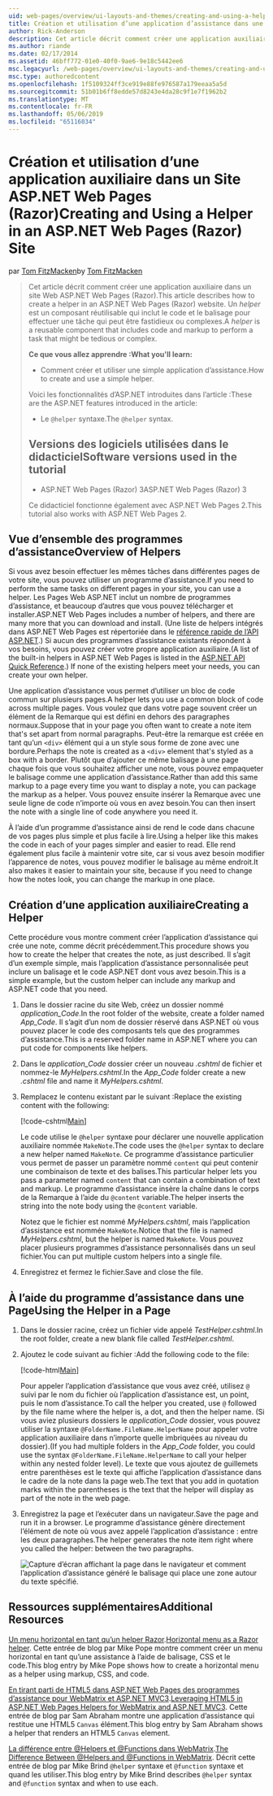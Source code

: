 ```yaml
---
uid: web-pages/overview/ui-layouts-and-themes/creating-and-using-a-helper-in-an-aspnet-web-pages-site
title: Création et utilisation d’une application d’assistance dans une application Web Pages (Razor) Site | Microsoft Docs
author: Rick-Anderson
description: Cet article décrit comment créer une application auxiliaire dans un site Web ASP.NET Web Pages (Razor). Une application d’assistance est un composant réutilisable qui inclut le code et le balisage perf...
ms.author: riande
ms.date: 02/17/2014
ms.assetid: 46bff772-01e0-40f0-9ae6-9e18c5442ee6
msc.legacyurl: /web-pages/overview/ui-layouts-and-themes/creating-and-using-a-helper-in-an-aspnet-web-pages-site
msc.type: authoredcontent
ms.openlocfilehash: 1f5109324ff3ce919e88fe976587a179eeaa5a5d
ms.sourcegitcommit: 51b01b6ff8edde57d8243e4da28c9f1e7f1962b2
ms.translationtype: MT
ms.contentlocale: fr-FR
ms.lasthandoff: 05/06/2019
ms.locfileid: "65116034"
---
```

# <a name="creating-and-using-a-helper-in-an-aspnet-web-pages-razor-site"></a><span data-ttu-id="35ce4-104">Création et utilisation d’une application auxiliaire dans un Site ASP.NET Web Pages (Razor)</span><span class="sxs-lookup"><span data-stu-id="35ce4-104">Creating and Using a Helper in an ASP.NET Web Pages (Razor) Site</span></span>

<span data-ttu-id="35ce4-105">par [Tom FitzMacken](https://github.com/tfitzmac)</span><span class="sxs-lookup"><span data-stu-id="35ce4-105">by [Tom FitzMacken](https://github.com/tfitzmac)</span></span>

> <span data-ttu-id="35ce4-106">Cet article décrit comment créer une application auxiliaire dans un site Web ASP.NET Web Pages (Razor).</span><span class="sxs-lookup"><span data-stu-id="35ce4-106">This article describes how to create a helper in an ASP.NET Web Pages (Razor) website.</span></span> <span data-ttu-id="35ce4-107">Un *helper* est un composant réutilisable qui inclut le code et le balisage pour effectuer une tâche qui peut être fastidieux ou complexes.</span><span class="sxs-lookup"><span data-stu-id="35ce4-107">A *helper* is a reusable component that includes code and markup to perform a task that might be tedious or complex.</span></span>
> 
> <span data-ttu-id="35ce4-108">**Ce que vous allez apprendre :**</span><span class="sxs-lookup"><span data-stu-id="35ce4-108">**What you'll learn:**</span></span> 
> 
> - <span data-ttu-id="35ce4-109">Comment créer et utiliser une simple application d’assistance.</span><span class="sxs-lookup"><span data-stu-id="35ce4-109">How to create and use a simple helper.</span></span>
> 
> <span data-ttu-id="35ce4-110">Voici les fonctionnalités d’ASP.NET introduites dans l’article :</span><span class="sxs-lookup"><span data-stu-id="35ce4-110">These are the ASP.NET features introduced in the article:</span></span>
> 
> - <span data-ttu-id="35ce4-111">Le `@helper` syntaxe.</span><span class="sxs-lookup"><span data-stu-id="35ce4-111">The `@helper` syntax.</span></span>
>   
> 
> ## <a name="software-versions-used-in-the-tutorial"></a><span data-ttu-id="35ce4-112">Versions des logiciels utilisées dans le didacticiel</span><span class="sxs-lookup"><span data-stu-id="35ce4-112">Software versions used in the tutorial</span></span>
> 
> 
> - <span data-ttu-id="35ce4-113">ASP.NET Web Pages (Razor) 3</span><span class="sxs-lookup"><span data-stu-id="35ce4-113">ASP.NET Web Pages (Razor) 3</span></span>
>   
> 
> <span data-ttu-id="35ce4-114">Ce didacticiel fonctionne également avec ASP.NET Web Pages 2.</span><span class="sxs-lookup"><span data-stu-id="35ce4-114">This tutorial also works with ASP.NET Web Pages 2.</span></span>

## <a name="overview-of-helpers"></a><span data-ttu-id="35ce4-115">Vue d’ensemble des programmes d’assistance</span><span class="sxs-lookup"><span data-stu-id="35ce4-115">Overview of Helpers</span></span>

<span data-ttu-id="35ce4-116">Si vous avez besoin effectuer les mêmes tâches dans différentes pages de votre site, vous pouvez utiliser un programme d’assistance.</span><span class="sxs-lookup"><span data-stu-id="35ce4-116">If you need to perform the same tasks on different pages in your site, you can use a helper.</span></span> <span data-ttu-id="35ce4-117">Les Pages Web ASP.NET inclut un nombre de programmes d’assistance, et beaucoup d’autres que vous pouvez télécharger et installer.</span><span class="sxs-lookup"><span data-stu-id="35ce4-117">ASP.NET Web Pages includes a number of helpers, and there are many more that you can download and install.</span></span> <span data-ttu-id="35ce4-118">(Une liste de helpers intégrés dans ASP.NET Web Pages est répertoriée dans le [référence rapide de l’API ASP.NET](https://go.microsoft.com/fwlink/?LinkId=202907).) Si aucun des programmes d’assistance existants répondent à vos besoins, vous pouvez créer votre propre application auxiliaire.</span><span class="sxs-lookup"><span data-stu-id="35ce4-118">(A list of the built-in helpers in ASP.NET Web Pages is listed in the [ASP.NET API Quick Reference](https://go.microsoft.com/fwlink/?LinkId=202907).) If none of the existing helpers meet your needs, you can create your own helper.</span></span>

<span data-ttu-id="35ce4-119">Une application d’assistance vous permet d’utiliser un bloc de code commun sur plusieurs pages.</span><span class="sxs-lookup"><span data-stu-id="35ce4-119">A helper lets you use a common block of code across multiple pages.</span></span> <span data-ttu-id="35ce4-120">Vous voulez que dans votre page souvent créer un élément de la Remarque qui est défini en dehors des paragraphes normaux.</span><span class="sxs-lookup"><span data-stu-id="35ce4-120">Suppose that in your page you often want to create a note item that's set apart from normal paragraphs.</span></span> <span data-ttu-id="35ce4-121">Peut-être la remarque est créée en tant qu’un `<div>` élément qui a un style sous forme de zone avec une bordure.</span><span class="sxs-lookup"><span data-stu-id="35ce4-121">Perhaps the note is created as a `<div>` element that's styled as a box with a border.</span></span> <span data-ttu-id="35ce4-122">Plutôt que d’ajouter ce même balisage à une page chaque fois que vous souhaitez afficher une note, vous pouvez empaqueter le balisage comme une application d’assistance.</span><span class="sxs-lookup"><span data-stu-id="35ce4-122">Rather than add this same markup to a page every time you want to display a note, you can package the markup as a helper.</span></span> <span data-ttu-id="35ce4-123">Vous pouvez ensuite insérer la Remarque avec une seule ligne de code n’importe où vous en avez besoin.</span><span class="sxs-lookup"><span data-stu-id="35ce4-123">You can then insert the note with a single line of code anywhere you need it.</span></span>

<span data-ttu-id="35ce4-124">À l’aide d’un programme d’assistance ainsi de rend le code dans chacune de vos pages plus simple et plus facile à lire.</span><span class="sxs-lookup"><span data-stu-id="35ce4-124">Using a helper like this makes the code in each of your pages simpler and easier to read.</span></span> <span data-ttu-id="35ce4-125">Elle rend également plus facile à maintenir votre site, car si vous avez besoin modifier l’apparence de notes, vous pouvez modifier le balisage au même endroit.</span><span class="sxs-lookup"><span data-stu-id="35ce4-125">It also makes it easier to maintain your site, because if you need to change how the notes look, you can change the markup in one place.</span></span>

## <a name="creating-a-helper"></a><span data-ttu-id="35ce4-126">Création d’une application auxiliaire</span><span class="sxs-lookup"><span data-stu-id="35ce4-126">Creating a Helper</span></span>

<span data-ttu-id="35ce4-127">Cette procédure vous montre comment créer l’application d’assistance qui crée une note, comme décrit précédemment.</span><span class="sxs-lookup"><span data-stu-id="35ce4-127">This procedure shows you how to create the helper that creates the note, as just described.</span></span> <span data-ttu-id="35ce4-128">Il s’agit d’un exemple simple, mais l’application d’assistance personnalisée peut inclure un balisage et le code ASP.NET dont vous avez besoin.</span><span class="sxs-lookup"><span data-stu-id="35ce4-128">This is a simple example, but the custom helper can include any markup and ASP.NET code that you need.</span></span>

1. <span data-ttu-id="35ce4-129">Dans le dossier racine du site Web, créez un dossier nommé *application\_Code*.</span><span class="sxs-lookup"><span data-stu-id="35ce4-129">In the root folder of the website, create a folder named *App\_Code*.</span></span> <span data-ttu-id="35ce4-130">Il s’agit d’un nom de dossier réservé dans ASP.NET où vous pouvez placer le code des composants tels que des programmes d’assistance.</span><span class="sxs-lookup"><span data-stu-id="35ce4-130">This is a reserved folder name in ASP.NET where you can put code for components like helpers.</span></span>
2. <span data-ttu-id="35ce4-131">Dans le *application\_Code* dossier créer un nouveau *.cshtml* de fichier et nommez-le *MyHelpers.cshtml*.</span><span class="sxs-lookup"><span data-stu-id="35ce4-131">In the *App\_Code* folder create a new *.cshtml* file and name it *MyHelpers.cshtml*.</span></span>
3. <span data-ttu-id="35ce4-132">Remplacez le contenu existant par le suivant :</span><span class="sxs-lookup"><span data-stu-id="35ce4-132">Replace the existing content with the following:</span></span>

    [!code-cshtml[Main](creating-and-using-a-helper-in-an-aspnet-web-pages-site/samples/sample1.cshtml)]

    <span data-ttu-id="35ce4-133">Le code utilise le `@helper` syntaxe pour déclarer une nouvelle application auxiliaire nommée `MakeNote`.</span><span class="sxs-lookup"><span data-stu-id="35ce4-133">The code uses the `@helper` syntax to declare a new helper named `MakeNote`.</span></span> <span data-ttu-id="35ce4-134">Ce programme d’assistance particulier vous permet de passer un paramètre nommé `content` qui peut contenir une combinaison de texte et des balises.</span><span class="sxs-lookup"><span data-stu-id="35ce4-134">This particular helper lets you pass a parameter named `content` that can contain a combination of text and markup.</span></span> <span data-ttu-id="35ce4-135">Le programme d’assistance insère la chaîne dans le corps de la Remarque à l’aide du `@content` variable.</span><span class="sxs-lookup"><span data-stu-id="35ce4-135">The helper inserts the string into the note body using the `@content` variable.</span></span>

    <span data-ttu-id="35ce4-136">Notez que le fichier est nommé *MyHelpers.cshtml*, mais l’application d’assistance est nommée `MakeNote`.</span><span class="sxs-lookup"><span data-stu-id="35ce4-136">Notice that the file is named *MyHelpers.cshtml*, but the helper is named `MakeNote`.</span></span> <span data-ttu-id="35ce4-137">Vous pouvez placer plusieurs programmes d’assistance personnalisés dans un seul fichier.</span><span class="sxs-lookup"><span data-stu-id="35ce4-137">You can put multiple custom helpers into a single file.</span></span>
4. <span data-ttu-id="35ce4-138">Enregistrez et fermez le fichier.</span><span class="sxs-lookup"><span data-stu-id="35ce4-138">Save and close the file.</span></span>

## <a name="using-the-helper-in-a-page"></a><span data-ttu-id="35ce4-139">À l’aide du programme d’assistance dans une Page</span><span class="sxs-lookup"><span data-stu-id="35ce4-139">Using the Helper in a Page</span></span>

1. <span data-ttu-id="35ce4-140">Dans le dossier racine, créez un fichier vide appelé *TestHelper.cshtml*.</span><span class="sxs-lookup"><span data-stu-id="35ce4-140">In the root folder, create a new blank file called *TestHelper.cshtml*.</span></span>
2. <span data-ttu-id="35ce4-141">Ajoutez le code suivant au fichier :</span><span class="sxs-lookup"><span data-stu-id="35ce4-141">Add the following code to the file:</span></span>

    [!code-html[Main](creating-and-using-a-helper-in-an-aspnet-web-pages-site/samples/sample2.html)]

    <span data-ttu-id="35ce4-142">Pour appeler l’application d’assistance que vous avez créé, utilisez `@` suivi par le nom du fichier où l’application d’assistance est, un point, puis le nom d’assistance.</span><span class="sxs-lookup"><span data-stu-id="35ce4-142">To call the helper you created, use `@` followed by the file name where the helper is, a dot, and then the helper name.</span></span> <span data-ttu-id="35ce4-143">(Si vous aviez plusieurs dossiers le *application\_Code* dossier, vous pouvez utiliser la syntaxe `@FolderName.FileName.HelperName` pour appeler votre application auxiliaire dans n’importe quelle imbriquées au niveau du dossier).</span><span class="sxs-lookup"><span data-stu-id="35ce4-143">(If you had multiple folders in the *App\_Code* folder, you could use the syntax `@FolderName.FileName.HelperName` to call your helper within any nested folder level).</span></span> <span data-ttu-id="35ce4-144">Le texte que vous ajoutez de guillemets entre parenthèses est le texte qui affiche l’application d’assistance dans le cadre de la note dans la page web.</span><span class="sxs-lookup"><span data-stu-id="35ce4-144">The text that you add in quotation marks within the parentheses is the text that the helper will display as part of the note in the web page.</span></span>
3. <span data-ttu-id="35ce4-145">Enregistrez la page et l’exécuter dans un navigateur.</span><span class="sxs-lookup"><span data-stu-id="35ce4-145">Save the page and run it in a browser.</span></span> <span data-ttu-id="35ce4-146">Le programme d’assistance génère directement l’élément de note où vous avez appelé l’application d’assistance : entre les deux paragraphes.</span><span class="sxs-lookup"><span data-stu-id="35ce4-146">The helper generates the note item right where you called the helper: between the two paragraphs.</span></span>

    ![Capture d’écran affichant la page dans le navigateur et comment l’application d’assistance généré le balisage qui place une zone autour du texte spécifié.](creating-and-using-a-helper-in-an-aspnet-web-pages-site/_static/image1.jpg)

## <a name="additional-resources"></a><span data-ttu-id="35ce4-148">Ressources supplémentaires</span><span class="sxs-lookup"><span data-stu-id="35ce4-148">Additional Resources</span></span>

<span data-ttu-id="35ce4-149">[Un menu horizontal en tant qu’un helper Razor](http://mikepope.com/blog/DisplayBlog.aspx?permalink=2341).</span><span class="sxs-lookup"><span data-stu-id="35ce4-149">[Horizontal menu as a Razor helper](http://mikepope.com/blog/DisplayBlog.aspx?permalink=2341).</span></span> <span data-ttu-id="35ce4-150">Cette entrée de blog par Mike Pope montre comment créer un menu horizontal en tant qu’une assistance à l’aide de balisage, CSS et le code.</span><span class="sxs-lookup"><span data-stu-id="35ce4-150">This blog entry by Mike Pope shows how to create a horizontal menu as a helper using markup, CSS, and code.</span></span>

<span data-ttu-id="35ce4-151">[En tirant parti de HTML5 dans ASP.NET Web Pages des programmes d’assistance pour WebMatrix et ASP.NET MVC3](http://geekswithblogs.net/wildturtle/archive/2010/11/08/html5-in-asp.net-web-pages-helpers-for-webmatrix-and_aspnet_mvc3.aspx).</span><span class="sxs-lookup"><span data-stu-id="35ce4-151">[Leveraging HTML5 in ASP.NET Web Pages Helpers for WebMatrix and ASP.NET MVC3](http://geekswithblogs.net/wildturtle/archive/2010/11/08/html5-in-asp.net-web-pages-helpers-for-webmatrix-and_aspnet_mvc3.aspx).</span></span> <span data-ttu-id="35ce4-152">Cette entrée de blog par Sam Abraham montre une application d’assistance qui restitue une HTML5 `Canvas` élément.</span><span class="sxs-lookup"><span data-stu-id="35ce4-152">This blog entry by Sam Abraham shows a helper that renders an HTML5 `Canvas` element.</span></span>

<span data-ttu-id="35ce4-153">[La différence entre @Helpers et @Functions dans WebMatrix](http://www.mikesdotnetting.com/Article/173/The-Difference-Between-@Helpers-and-@Functions-In-WebMatrix).</span><span class="sxs-lookup"><span data-stu-id="35ce4-153">[The Difference Between @Helpers and @Functions in WebMatrix](http://www.mikesdotnetting.com/Article/173/The-Difference-Between-@Helpers-and-@Functions-In-WebMatrix).</span></span> <span data-ttu-id="35ce4-154">Décrit cette entrée de blog par Mike Brind `@helper` syntaxe et `@function` syntaxe et quand les utiliser.</span><span class="sxs-lookup"><span data-stu-id="35ce4-154">This blog entry by Mike Brind describes `@helper` syntax and `@function` syntax and when to use each.</span></span>
